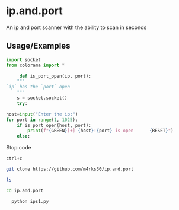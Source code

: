 # ip.and.port
An ip and port scanner with the ability to scan in seconds
## Usage/Examples

```python 
import socket
from colorama import *
```

```python 
     def is_port_open(ip, port):
    """
`ip` has the `port` open
    """
    s = socket.socket()
    try:
```
```python
host=input("Enter the ip:")
for port in range(1, 1025):
    if is_port_open(host, port):
        print(f"{GREEN}[+] {host}:{port} is open      {RESET}")
    else:
```
Stop code
```bash
ctrl+c
```
```bash
git clone https://github.com/m4rks30/ip.and.port
```
```bash
ls
```
```bash
cd ip.and.port
```
```bash
  python ips1.py
```



